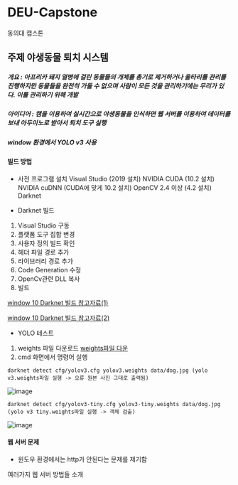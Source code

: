 # DEU-Capstone
동의대 캡스톤

## 주제 야생동물 퇴치 시스템
 ##### 개요 : 아프리카 돼지 열병에 걸린 동물들의 개체를 총기로 제거하거나 울타리를 관리를 진행하지만 동물들을 완전히 가둘 수 없으며 사람이 모든 것을 관리하기에는 무리가 있다. 이를 관리하기 위해 개발
  ##### 아이디어 : 캠을 이용하여 실시간으로 야생동물을 인식하면 웹 서버를 이용하여 데이터를 보내 아두이노로 받아서 퇴치 도구 실행
  
  #####  window 환경에서 YOLO v3 사용 
 

 
 #### 빌드 방법
 
 * 사전 프로그램 설치
  Visual Studio (2019 설치)
  NVIDIA CUDA (10.2 설치)
  NVIDIA cuDNN (CUDA에 맞게 10.2 설치)
  OpenCV 2.4 이상 (4.2 설치)
  Darknet
  
 * Darknet 빌드
  1. Visual Studio 구동
  2. 플랫폼 도구 집합 변경
  3. 사용자 정의 빌드 확인
  4. 헤더 파일 경로 추가
  5. 라이브러리 경로 추가
  6. Code Generation 수정
  7. OpenCv관련 DLL 복사
  8. 빌드
  
  
   [window 10 Darknet 빌드 참고자료(1)](https://m.blog.naver.com/estern/221828977313)
 
   [window 10 Darknet 빌드 참고자료(2)](https://ctkim.tistory.com/81)
   
   
   * YOLO 테스트
   1. weights 파일 다운로드
   [weights파일 다운](https://pjreddie.com/darknet/yolo/)
   2. cmd 화면에서 명령어 실행
   
   
    darknet detect cfg/yolov3.cfg yolov3.weights data/dog.jpg (yolo v3.weights파일 실행 -> 오류 원본 사진 그대로 출력됨)
   ![image](https://user-images.githubusercontent.com/66519915/128015190-4d00a20f-3802-4956-b713-69be107eeabb.png)

    darknet detect cfg/yolov3-tiny.cfg yolov3-tiny.weights data/dog.jpg (yolo v3 tiny.weights파일 실행 -> 객체 검출)
   ![image](https://user-images.githubusercontent.com/66519915/128015308-9f39465e-69fd-4916-bfee-68ad0c759d9b.png)
   
   
   #### 웹 서버 문제
   * 윈도우 환경에서는 http가 안된다는 문제를 제기함 
 
  여러가지 웹 서버 방법들 소개
 
 

